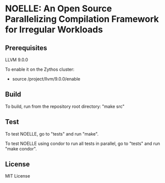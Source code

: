# NOELLE: An Open Source Parallelizing Compilation Framework for Irregular Workloads


## Prerequisites
LLVM 9.0.0

To enable it on the Zythos cluster: 
  - source /project/llvm/9.0.0/enable


## Build
To build, run from the repository root directory: "make src" 


## Test
To test NOELLE, go to "tests" and run "make".

To test NOELLE using condor to run all tests in parallel, go to "tests" and run "make condor".


## License
MIT License
